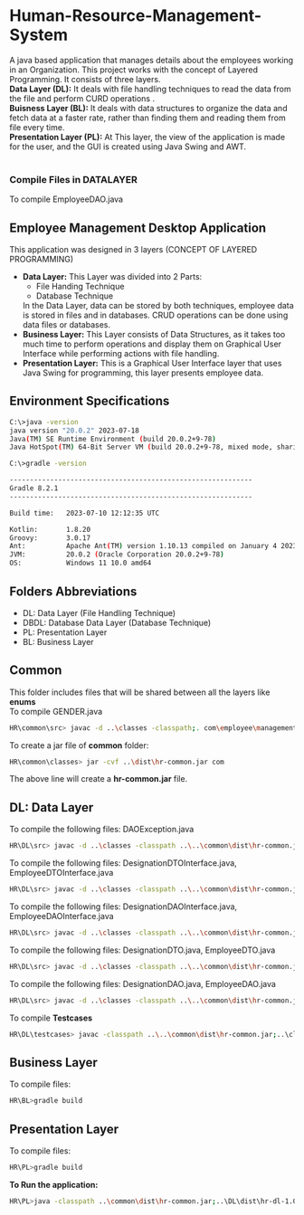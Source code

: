 # Human-Resource-Management-System
A java based application that manages details about the employees working in an Organization.
This project works with the concept of Layered Programming. It consists of three layers.<br>
<b>Data Layer (DL):</b> 
It deals with file handling techniques to read the data from the file and perform CURD operations .<br>
<b>Buisness Layer (BL):</b> 
It deals with data structures to organize the data and fetch data at a faster rate, rather than finding them and reading them from file every time.<br>
<b>Presentation Layer (PL):</b>
At This layer, the view of the application is made for the user, and the GUI is created using Java Swing and AWT.
<br><br>

### Compile Files in DATALAYER
To compile EmployeeDAO.java

## Employee Management Desktop Application

This application was designed in 3 layers (CONCEPT OF LAYERED PROGRAMMING) <br>
<ul>
  <li>
<b>Data Layer:</b> This Layer was divided into 2 Parts:
    <ul>
   <li>File Handing Technique </li> 
    <li>Database Technique </li>
    </ul>
    In the Data Layer, data can be stored by both techniques, employee data is stored in files and in databases. CRUD operations can be done using data files or databases.
</li>
<li>
<b>Business Layer:</b> This Layer consists of Data Structures, as it takes too much time to perform operations and display them on Graphical User Interface while performing actions with file handling.</li>
<li>
<b>Presentation Layer:</b> This is a Graphical User Interface layer that uses Java Swing for programming, this layer presents employee data.</li>
</ul>

## Environment Specifications
```bash
C:\>java -version
java version "20.0.2" 2023-07-18
Java(TM) SE Runtime Environment (build 20.0.2+9-78)
Java HotSpot(TM) 64-Bit Server VM (build 20.0.2+9-78, mixed mode, sharing)

C:\>gradle -version

------------------------------------------------------------
Gradle 8.2.1
------------------------------------------------------------

Build time:   2023-07-10 12:12:35 UTC

Kotlin:       1.8.20
Groovy:       3.0.17
Ant:          Apache Ant(TM) version 1.10.13 compiled on January 4 2023
JVM:          20.0.2 (Oracle Corporation 20.0.2+9-78)
OS:           Windows 11 10.0 amd64

```


## Folders Abbreviations
<ul>
  <li>DL: Data Layer (File Handling Technique)</li>
  <li>DBDL: Database Data Layer (Database Technique)</li>
  <li>PL: Presentation Layer</li>
  <li>BL: Business Layer </li>
</ul>

## Common
This folder includes files that will be shared between all the layers like **enums** <br>
To compile GENDER.java <br>
```bash
HR\common\src> javac -d ..\classes -classpath;. com\employee\management\enums\*.java
```
To create a jar file of **common** folder: <br>
```bash
HR\common\classes> jar -cvf ..\dist\hr-common.jar com
```
The above line will create a **hr-common.jar** file.


## DL: Data Layer
To compile the following files: DAOException.java <br>
```bash
HR\DL\src> javac -d ..\classes -classpath ..\..\common\dist\hr-common.jar;. com\employee\management\hr\dl\exceptions\*.java
```
To compile the following files: DesignationDTOInterface.java, EmployeeDTOInterface.java <br>
```bash
HR\DL\src> javac -d ..\classes -classpath ..\..\common\dist\hr-common.jar;. com\employee\management\hr\dl\interfaces\dto\*.java
```
To compile the following files: DesignationDAOInterface.java, EmployeeDAOInterface.java <br>
```bash
HR\DL\src> javac -d ..\classes -classpath ..\..\common\dist\hr-common.jar;. com\employee\management\hr\dl\interfaces\dto\*.java
```
To compile the following files: DesignationDTO.java, EmployeeDTO.java <br>
```bash
HR\DL\src> javac -d ..\classes -classpath ..\..\common\dist\hr-common.jar;. com\employee\management\hr\dl\dto\*.java
```
To compile the following files: DesignationDAO.java, EmployeeDAO.java <br>
```bash
HR\DL\src> javac -d ..\classes -classpath ..\..\common\dist\hr-common.jar;. com\employee\management\hr\dl\dao\*.java
```
To compile **Testcases** <br>
```bash
HR\DL\testcases> javac -classpath ..\..\common\dist\hr-common.jar;..\classes;. *.java
```

## Business Layer
To compile files:
```bash
HR\BL>gradle build
```

## Presentation Layer
To compile files:
```bash
HR\PL>gradle build
```
**To Run the application:**
```bash
HR\PL>java -classpath ..\common\dist\hr-common.jar;..\DL\dist\hr-dl-1.0.jar;..\BL\build\libs\BL.jar;build\libs\PL.jar;. com.employee.management.hr.pl.Main
```
